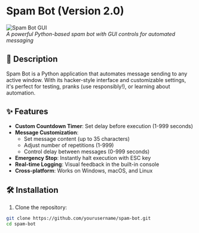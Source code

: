 # Spam Bot (Version 2.0)

![Spam Bot GUI](https://via.placeholder.com/700x920/000000/00FF00?text=Spam+Bot+GUI)  
*A powerful Python-based spam bot with GUI controls for automated messaging*

## 📌 Description

Spam Bot is a Python application that automates message sending to any active window. With its hacker-style interface and customizable settings, it's perfect for testing, pranks (use responsibly!), or learning about automation.

## ✨ Features

- **Custom Countdown Timer**: Set delay before execution (1-999 seconds)
- **Message Customization**:
  - Set message content (up to 35 characters)
  - Adjust number of repetitions (1-999)
  - Control delay between messages (0-999 seconds)
- **Emergency Stop**: Instantly halt execution with ESC key
- **Real-time Logging**: Visual feedback in the built-in console
- **Cross-platform**: Works on Windows, macOS, and Linux

## 🛠️ Installation

1. Clone the repository:
```bash
git clone https://github.com/yourusername/spam-bot.git
cd spam-bot
